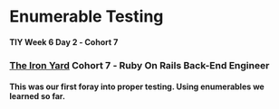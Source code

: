 # Enumerable Testing

#### TIY Week 6 Day 2 &dash; Cohort 7

### **[The Iron Yard](http://theironyard.com)** Cohort 7 &dash; Ruby On Rails Back-End Engineer

#### This was our first foray into proper testing. Using enumerables we learned so far.
